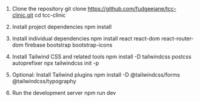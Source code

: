 1. Clone the repository
git clone https://github.com/fudgeejane/tcc-clinic.git
cd tcc-clinic

2. Install project dependencies
npm install

3. Install individual dependencies
npm install react react-dom react-router-dom firebase bootstrap bootstrap-icons

4. Install Tailwind CSS and related tools
npm install -D tailwindcss postcss autoprefixer
npx tailwindcss init -p

5. Optional: Install Tailwind plugins
npm install -D @tailwindcss/forms @tailwindcss/typography

6. Run the development server
npm run dev
